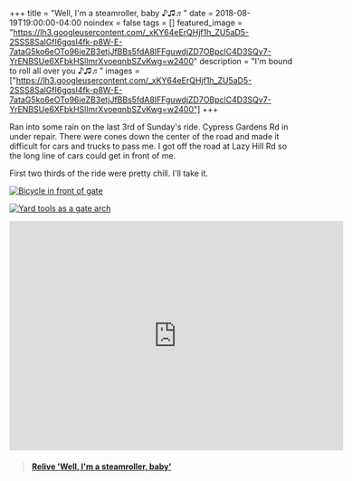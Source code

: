 +++
title =  "Well, I'm a steamroller, baby ♪♫♬"
date = 2018-08-19T19:00:00-04:00
noindex = false
tags = []
featured_image = "https://lh3.googleusercontent.com/_xKY64eErQHjf1h_ZU5aD5-2SSS8SalGfI6gqsl4fk-p8W-E-7ataG5ko6eOTo96ieZB3etjJfBBs5fdA8IFFguwdjZD7OBpclC4D3SQv7-YrENBSUe6XFbkHSllmrXvoeqnbSZvKwg=w2400"
description = "I'm bound to roll all over you ♪♫♬"
images = ["https://lh3.googleusercontent.com/_xKY64eErQHjf1h_ZU5aD5-2SSS8SalGfI6gqsl4fk-p8W-E-7ataG5ko6eOTo96ieZB3etjJfBBs5fdA8IFFguwdjZD7OBpclC4D3SQv7-YrENBSUe6XFbkHSllmrXvoeqnbSZvKwg=w2400"]
+++

Ran into some rain on the last 3rd of Sunday's ride. Cypress Gardens Rd in under repair. There were cones down the center of the road and made it difficult for cars and trucks to pass me. I got off the road at Lazy Hill Rd so the long line of cars could get in front of me.

First two thirds of the ride were pretty chill. I'll take it.

[![Bicycle in front of gate](https://lh3.googleusercontent.com/rZdFW08WIXyJZVAjtX4mNGumoxe-5tCp6ubKEfndrxU0CYp1KOxioscZHj4N6qgIEsUlbpkYxxOtIJjQWl4ajPvC0lX62i5ULF0UZtt0vgTPJEDILsowhtIkyqV46Xa3TRWKZRlFbYA=w2400)](https://lh3.googleusercontent.com/rZdFW08WIXyJZVAjtX4mNGumoxe-5tCp6ubKEfndrxU0CYp1KOxioscZHj4N6qgIEsUlbpkYxxOtIJjQWl4ajPvC0lX62i5ULF0UZtt0vgTPJEDILsowhtIkyqV46Xa3TRWKZRlFbYA=w2400)

[![Yard tools as a gate arch](https://lh3.googleusercontent.com/v-CWFI1YSIFdmAtMQcbaNYS4-GZeAV1pjtfpPbXnhyYNWggluTKqKqbIeyLBg_BzhSqLhE5JUVpIoZtp7J_g1O77qJVp7pc99p06yOWqcj_P41D59bOj0qGR4_aQBLtHGSMFw_1dW9w=w2400)](https://lh3.googleusercontent.com/v-CWFI1YSIFdmAtMQcbaNYS4-GZeAV1pjtfpPbXnhyYNWggluTKqKqbIeyLBg_BzhSqLhE5JUVpIoZtp7J_g1O77qJVp7pc99p06yOWqcj_P41D59bOj0qGR4_aQBLtHGSMFw_1dW9w=w2400)

<iframe height='405' width='590' frameborder='0' allowtransparency='true' scrolling='no' src='https://www.strava.com/activities/1784226977/embed/7a445f0a793c5a150b7ce23666352388e26f5eac'></iframe>

<blockquote class="embedly-card" data-card-controls="0" data-card-key="f1631a41cb254ca5b035dc5747a5bd75"><h4><a href="https://www.relive.cc/view/1784226977?r=embed-site">Relive 'Well, I'm a steamroller, baby'</a></h4></blockquote>
        <script async src="//cdn.embedly.com/widgets/platform.js" charset="UTF-8"></script>
